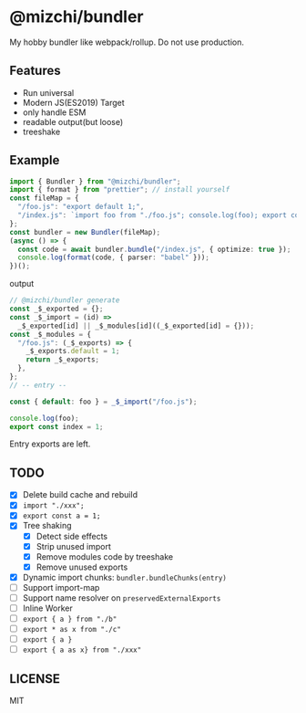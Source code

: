 # @mizchi/bundler

My hobby bundler like webpack/rollup. Do not use production.

## Features

- Run universal
- Modern JS(ES2019) Target
- only handle ESM
- readable output(but loose)
- treeshake

## Example

```ts
import { Bundler } from "@mizchi/bundler";
import { format } from "prettier"; // install yourself
const fileMap = {
  "/foo.js": "export default 1;",
  "/index.js": `import foo from "./foo.js"; console.log(foo); export const index = 1;`,
};
const bundler = new Bundler(fileMap);
(async () => {
  const code = await bundler.bundle("/index.js", { optimize: true });
  console.log(format(code, { parser: "babel" }));
})();
```

output

```ts
// @mizchi/bundler generate
const _$_exported = {};
const _$_import = (id) =>
  _$_exported[id] || _$_modules[id]((_$_exported[id] = {}));
const _$_modules = {
  "/foo.js": (_$_exports) => {
    _$_exports.default = 1;
    return _$_exports;
  },
};
// -- entry --

const { default: foo } = _$_import("/foo.js");

console.log(foo);
export const index = 1;
```

Entry exports are left.

## TODO

- [x] Delete build cache and rebuild
- [x] `import "./xxx";`
- [x] `export const a = 1;`
- [x] Tree shaking
  - [x] Detect side effects
  - [x] Strip unused import
  - [x] Remove modules code by treeshake
  - [x] Remove unused exports
- [x] Dynamic import chunks: `bundler.bundleChunks(entry)`
- [ ] Support import-map
- [ ] Support name resolver on `preservedExternalExports`
- [ ] Inline Worker
- [ ] `export { a } from "./b"`
- [ ] `export * as x from "./c"`
- [ ] `export { a }`
- [ ] `export { a as x} from "./xxx"`

## LICENSE

MIT
